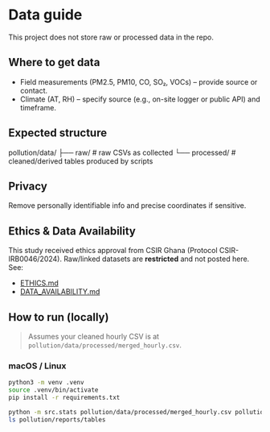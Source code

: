 # Data guide

This project does not store raw or processed data in the repo.

## Where to get data
- Field measurements (PM2.5, PM10, CO, SO₂, VOCs) – provide source or contact.
- Climate (AT, RH) – specify source (e.g., on-site logger or public API) and timeframe.

## Expected structure
pollution/data/
├── raw/         # raw CSVs as collected
└── processed/   # cleaned/derived tables produced by scripts

## Privacy
Remove personally identifiable info and precise coordinates if sensitive.

## Ethics & Data Availability
This study received ethics approval from CSIR Ghana (Protocol CSIR-IRB0046/2024).
Raw/linked datasets are **restricted** and not posted here. See:
- [ETHICS.md](./ETHICS.md)
- [DATA_AVAILABILITY.md](./DATA_AVAILABILITY.md)


## How to run (locally)

> Assumes your cleaned hourly CSV is at `pollution/data/processed/merged_hourly.csv`.

### macOS / Linux
```bash
python3 -m venv .venv
source .venv/bin/activate
pip install -r requirements.txt

python -m src.stats pollution/data/processed/merged_hourly.csv pollution/reports/tables
ls pollution/reports/tables
